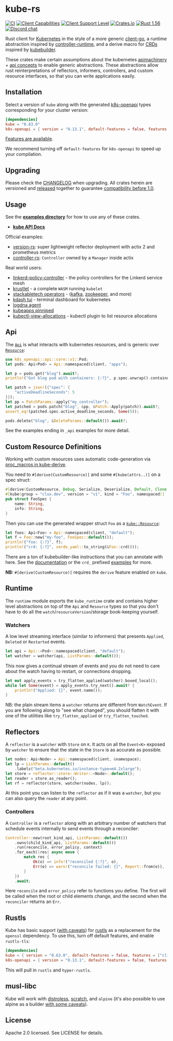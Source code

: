 # kube-rs

[![CI](https://github.com/kube-rs/kube-rs/actions/workflows/ci.yml/badge.svg)](https://github.com/kube-rs/kube-rs/actions/workflows/ci.yml)
[![Client Capabilities](https://img.shields.io/badge/Kubernetes%20client-Silver-blue.svg?style=plastic&colorB=C0C0C0&colorA=306CE8)](http://bit.ly/kubernetes-client-capabilities-badge)
[![Client Support Level](https://img.shields.io/badge/kubernetes%20client-beta-green.svg?style=plastic&colorA=306CE8)](http://bit.ly/kubernetes-client-support-badge)
[![Crates.io](https://img.shields.io/crates/v/kube.svg)](https://crates.io/crates/kube)
[![Rust 1.56](https://img.shields.io/badge/MSRV-1.56-dea584.svg)](https://github.com/rust-lang/rust/releases/tag/1.56.0)
[![Discord chat](https://img.shields.io/discord/500028886025895936.svg?logo=discord&style=plastic)](https://discord.gg/tokio)

Rust client for [Kubernetes](http://kubernetes.io) in the style of a more generic [client-go](https://github.com/kubernetes/client-go), a runtime abstraction inspired by [controller-runtime](https://github.com/kubernetes-sigs/controller-runtime), and a derive macro for [CRDs](https://kubernetes.io/docs/tasks/extend-kubernetes/custom-resources/custom-resource-definitions/) inspired by [kubebuilder](https://book.kubebuilder.io/reference/generating-crd.html).

These crates make certain assumptions about the kubernetes [apimachinery](https://github.com/kubernetes/apimachinery/blob/master/pkg/apis/meta/v1/types.go) + [api concepts](https://kubernetes.io/docs/reference/using-api/api-concepts/) to enable generic abstractions. These abstractions allow rust reinterpretations of reflectors, informers, controllers, and custom resource interfaces, so that you can write applications easily.

## Installation

Select a version of `kube` along with the generated [k8s-openapi](https://github.com/Arnavion/k8s-openapi) types corresponding for your cluster version:

```toml
[dependencies]
kube = "0.63.0"
k8s-openapi = { version = "0.13.1", default-features = false, features = ["v1_22"] }
```

[Features are available](https://github.com/kube-rs/kube-rs/blob/master/kube/Cargo.toml#L18).

We recommend turning off `default-features` for `k8s-openapi` to speed up your compilation.

## Upgrading

Please check the [CHANGELOG](./CHANGELOG.md) when upgrading.
All crates herein are versioned and [released](./release.toml) together to guarantee [compatibility before 1.0](https://github.com/kube-rs/kube-rs/issues/508).

## Usage

See the **[examples directory](./examples)** for how to use any of these crates.

- **[kube API Docs](https://docs.rs/kube/)**

Official examples:

- [version-rs](https://github.com/kube-rs/version-rs): super lightweight reflector deployment with actix 2 and prometheus metrics
- [controller-rs](https://github.com/kube-rs/controller-rs): `Controller` owned by a `Manager` inside actix

Real world users:

- [linkerd-policy-controller](https://github.com/linkerd/linkerd2/tree/main/policy-controller) - the policy controllers for the Linkerd service mesh
- [krustlet](https://github.com/krustlet/krustlet) - a complete `WASM` running `kubelet`
- [stackabletech operators](https://github.com/stackabletech) - ([kafka](https://github.com/stackabletech/kafka-operator), [zookeeper](https://github.com/stackabletech/zookeeper-operator), and more)
- [kdash tui](https://github.com/kdash-rs/kdash) - terminal dashboard for kubernetes
- [logdna agent](https://github.com/logdna/logdna-agent-v2)
- [kubeapps pinniped](https://github.com/kubeapps/kubeapps/tree/master/cmd/pinniped-proxy)
- [kubectl-view-allocations](https://github.com/davidB/kubectl-view-allocations) - kubectl plugin to list resource allocations

## Api

The [`Api`](https://docs.rs/kube/*/kube/struct.Api.html) is what interacts with kubernetes resources, and is generic over [`Resource`](https://docs.rs/kube/*/kube/trait.Resource.html):

```rust
use k8s_openapi::api::core::v1::Pod;
let pods: Api<Pod> = Api::namespaced(client, "apps");

let p = pods.get("blog").await?;
println!("Got blog pod with containers: {:?}", p.spec.unwrap().containers);

let patch = json!({"spec": {
    "activeDeadlineSeconds": 5
}});
let pp = PatchParams::apply("my_controller");
let patched = pods.patch("blog", &pp, &Patch::Apply(patch)).await?;
assert_eq!(patched.spec.active_deadline_seconds, Some(5));

pods.delete("blog", &DeleteParams::default()).await?;
```

See the examples ending in `_api` examples for more detail.

## Custom Resource Definitions

Working with custom resources uses automatic code-generation via [proc_macros in kube-derive](https://docs.rs/kube/latest/kube/derive.CustomResource.html).

You need to `#[derive(CustomResource)]` and some `#[kube(attrs..)]` on a spec struct:

```rust
#[derive(CustomResource, Debug, Serialize, Deserialize, Default, Clone, JsonSchema)]
#[kube(group = "clux.dev", version = "v1", kind = "Foo", namespaced)]
pub struct FooSpec {
    name: String,
    info: String,
}
```

Then you can use the generated wrapper struct `Foo` as a [`kube::Resource`](https://docs.rs/kube/*/kube/trait.Resource.html):

```rust
let foos: Api<Foo> = Api::namespaced(client, "default");
let f = Foo::new("my-foo", FooSpec::default());
println!("foo: {:?}", f);
println!("crd: {:?}", serde_yaml::to_string(&Foo::crd()));
```

There are a ton of kubebuilder-like instructions that you can annotate with here. See the [documentation](https://docs.rs/kube/latest/kube/derive.CustomResource.html) or the `crd_` prefixed [examples](./examples) for more.

**NB:** `#[derive(CustomResource)]` requires the `derive` feature enabled on `kube`.

## Runtime

The `runtime` module exports the `kube_runtime` crate and contains higher level abstractions on top of the `Api` and `Resource` types so that you don't have to do all the `watch`/`resourceVersion`/storage book-keeping yourself.

### Watchers

A low level streaming interface (similar to informers) that presents `Applied`, `Deleted` or `Restarted` events.

```rust
let api = Api::<Pod>::namespaced(client, "default");
let watcher = watcher(api, ListParams::default());
```

This now gives a continual stream of events and you do not need to care about the watch having to restart, or connections dropping.

```rust
let mut apply_events = try_flatten_applied(watcher).boxed_local();
while let Some(event) = apply_events.try_next().await? {
    println!("Applied: {}", event.name());
}
```

NB: the plain stream items a `watcher` returns are different from `WatchEvent`. If you are following along to "see what changed", you should flatten it with one of the utilities like `try_flatten_applied` or `try_flatten_touched`.

## Reflectors

A `reflector` is a `watcher` with `Store` on `K`. It acts on all the `Event<K>` exposed by `watcher` to ensure that the state in the `Store` is as accurate as possible.

```rust
let nodes: Api<Node> = Api::namespaced(client, &namespace);
let lp = ListParams::default()
    .labels("beta.kubernetes.io/instance-type=m4.2xlarge");
let store = reflector::store::Writer::<Node>::default();
let reader = store.as_reader();
let rf = reflector(store, watcher(nodes, lp));
```

At this point you can listen to the `reflector` as if it was a `watcher`, but you can also query the `reader` at any point.

### Controllers

A `Controller` is a `reflector` along with an arbitrary number of watchers that schedule events internally to send events through a reconciler:

```rust
Controller::new(root_kind_api, ListParams::default())
    .owns(child_kind_api, ListParams::default())
    .run(reconcile, error_policy, context)
    .for_each(|res| async move {
        match res {
            Ok(o) => info!("reconciled {:?}", o),
            Err(e) => warn!("reconcile failed: {}", Report::from(e)),
        }
    })
    .await;
```

Here `reconcile` and `error_policy` refer to functions you define. The first will be called when the root or child elements change, and the second when the `reconciler` returns an `Err`.

## Rustls

Kube has basic support ([with caveats](https://github.com/kube-rs/kube-rs/issues?q=is%3Aissue+is%3Aopen+rustls)) for [rustls](https://github.com/ctz/rustls) as a replacement for the `openssl` dependency. To use this, turn off default features, and enable `rustls-tls`:

```toml
[dependencies]
kube = { version = "0.63.0", default-features = false, features = ["client", "rustls-tls"] }
k8s-openapi = { version = "0.13.1", default-features = false, features = ["v1_22"] }
```

This will pull in `rustls` and `hyper-rustls`.

## musl-libc

Kube will work with [distroless](https://github.com/kube-rs/controller-rs/blob/master/Dockerfile), [scratch](https://github.com/constellation-rs/constellation/blob/27dc89d0d0e34896fd37d638692e7dfe60a904fc/Dockerfile), and `alpine` (it's also possible to use alpine as a builder [with some caveats](https://github.com/kube-rs/kube-rs/issues/331#issuecomment-715962188)).

## License

Apache 2.0 licensed. See LICENSE for details.
